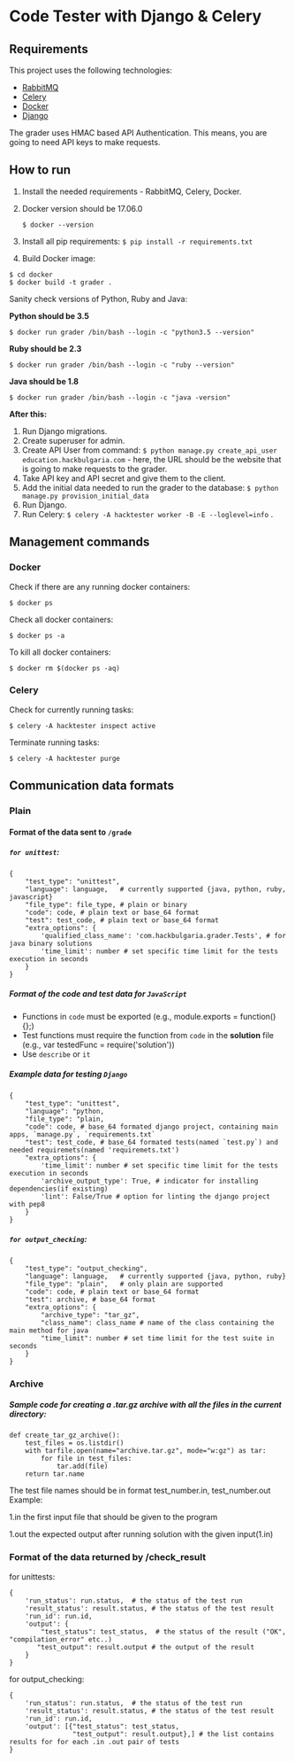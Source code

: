 # Code Tester with Django & Celery

## Requirements

This project uses the following technologies:

* [RabbitMQ](https://www.rabbitmq.com/install-debian.html)
* [Celery](http://www.celeryproject.org/)
* [Docker](https://www.docker.com/)
* [Django](https://www.djangoproject.com/)

The grader uses HMAC based API Authentication. This means, you are going to need API keys to make requests.

## How to run

1. Install the needed requirements - RabbitMQ, Celery, Docker.
2. Docker version should be 17.06.0

   ```
   $ docker --version
   ```
   
3. Install all pip requirements: `$ pip install -r requirements.txt`
4. Build Docker image:

```
$ cd docker
$ docker build -t grader .
```

Sanity check versions of Python, Ruby and Java:

**Python should be 3.5**

```
$ docker run grader /bin/bash --login -c "python3.5 --version"
```

**Ruby should be 2.3**

```
$ docker run grader /bin/bash --login -c "ruby --version"
```

**Java should be 1.8**

```
$ docker run grader /bin/bash --login -c "java -version"
```

**After this:**

1. Run Django migrations.
2. Create superuser for admin.
3. Create API User from command: `$ python manage.py create_api_user education.hackbulgaria.com` - here, the URL should be the website that is going to make requests to the grader.
4. Take API key and API secret and give them to the client.
5. Add the initial data needed to run the grader to the database: `$ python manage.py provision_initial_data`
6. Run Django.
7. Run Celery: `$ celery -A hacktester worker -B -E --loglevel=info` .

## Management commands

### Docker

Check if there are any running docker containers:

```
$ docker ps
```

Check all docker containers:

```
$ docker ps -a
```

To kill all docker containers:

```
$ docker rm $(docker ps -aq)
```

### Celery

Check for currently running tasks:

```
$ celery -A hacktester inspect active
```

Terminate running tasks:

```
$ celery -A hacktester purge
```

## Communication data formats

###  Plain

#### Format of the data sent to `/grade`

##### `for unittest`:

    {
        "test_type": "unittest",
        "language": language,   # currently supported {java, python, ruby, javascript}
        "file_type": file_type, # plain or binary
        "code": code, # plain text or base_64 format
        "test": test_code, # plain text or base_64 format
        "extra_options": {
            'qualified_class_name': 'com.hackbulgaria.grader.Tests', # for java binary solutions
            'time_limit': number # set specific time limit for the tests execution in seconds
        }
    }

##### Format of the **code** and **test** data for `JavaScript`

* Functions in `code` must be exported (e.g., module.exports = function() {};)
* Test functions must require the function from `code` in the **solution** file (e.g., var testedFunc = require('solution'))
* Use `describe` or `it`


##### Example data for testing `Django`

    {
        "test_type": "unittest",
        "language": "python,
        "file_type": "plain,
        "code": code, # base_64 formated django project, containing main apps, `manage.py`, `requirements.txt`
        "test": test_code, # base_64 formated tests(named `test.py`) and needed requiremets(named 'requiremets.txt')
        "extra_options": {
            'time_limit': number # set specific time limit for the tests execution in seconds
            'archive_output_type': True, # indicator for installing dependencies(if existing)
            'lint': False/True # option for linting the django project with pep8    
        }
    }


##### `for output_checking`:

    {
        "test_type": "output_checking",
        "language": language,   # currently supported {java, python, ruby}
        "file_type": "plain",   # only plain are supported
        "code": code, # plain text or base_64 format
        "test": archive, # base_64 format
        "extra_options": {
            "archive_type": "tar_gz",
            "class_name": class_name # name of the class containing the main method for java
            "time_limit": number # set time limit for the test suite in seconds
        }
    }


### Archive

##### Sample code for creating a .tar.gz archive with all the files in the current directory:

    def create_tar_gz_archive():
        test_files = os.listdir()
        with tarfile.open(name="archive.tar.gz", mode="w:gz") as tar:
            for file in test_files:
                tar.add(file)
        return tar.name

The test file names should be in format test\_number.in, test_number.out
Example:

 1.in the first input file that should be given to the program

 1.out the expected output after running solution with the given input(1.in)


### Format of the data returned by /check_result

for unittests:

    {
        'run_status': run.status,  # the status of the test run
        'result_status': result.status, # the status of the test result
        'run_id': run.id,
        'output': {
            "test_status": test_status,  # the status of the result ("OK", "compilation_error" etc..)
           "test_output": result.output # the output of the result
        }
    }


for output_checking:

    {
        'run_status': run.status,  # the status of the test run
        'result_status': result.status, # the status of the test result
        'run_id': run.id,
        'output': [{"test_status": test_status,
                    "test_output": result.output},] # the list contains results for for each .in .out pair of tests
    }
